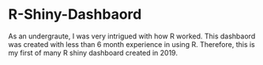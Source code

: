 # R-Shiny-Dashbaord
As an undergraute, I was very intrigued with how R worked. This dashbaord was created with less than 6 month experience in using R. Therefore, this is my first of many R shiny dashboard created in 2019. 
